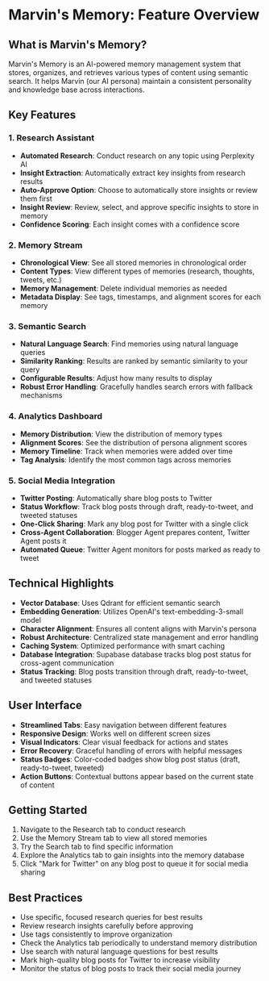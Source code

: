 # Marvin's Memory: Feature Overview

## What is Marvin's Memory?

Marvin's Memory is an AI-powered memory management system that stores, organizes, and retrieves various types of content using semantic search. It helps Marvin (our AI persona) maintain a consistent personality and knowledge base across interactions.

## Key Features

### 1. Research Assistant

- **Automated Research**: Conduct research on any topic using Perplexity AI
- **Insight Extraction**: Automatically extract key insights from research results
- **Auto-Approve Option**: Choose to automatically store insights or review them first
- **Insight Review**: Review, select, and approve specific insights to store in memory
- **Confidence Scoring**: Each insight comes with a confidence score

### 2. Memory Stream

- **Chronological View**: See all stored memories in chronological order
- **Content Types**: View different types of memories (research, thoughts, tweets, etc.)
- **Memory Management**: Delete individual memories as needed
- **Metadata Display**: See tags, timestamps, and alignment scores for each memory

### 3. Semantic Search

- **Natural Language Search**: Find memories using natural language queries
- **Similarity Ranking**: Results are ranked by semantic similarity to your query
- **Configurable Results**: Adjust how many results to display
- **Robust Error Handling**: Gracefully handles search errors with fallback mechanisms

### 4. Analytics Dashboard

- **Memory Distribution**: View the distribution of memory types
- **Alignment Scores**: See the distribution of persona alignment scores
- **Memory Timeline**: Track when memories were added over time
- **Tag Analysis**: Identify the most common tags across memories

### 5. Social Media Integration

- **Twitter Posting**: Automatically share blog posts to Twitter
- **Status Workflow**: Track blog posts through draft, ready-to-tweet, and tweeted statuses
- **One-Click Sharing**: Mark any blog post for Twitter with a single click
- **Cross-Agent Collaboration**: Blogger Agent prepares content, Twitter Agent posts it
- **Automated Queue**: Twitter Agent monitors for posts marked as ready to tweet

## Technical Highlights

- **Vector Database**: Uses Qdrant for efficient semantic search
- **Embedding Generation**: Utilizes OpenAI's text-embedding-3-small model
- **Character Alignment**: Ensures all content aligns with Marvin's persona
- **Robust Architecture**: Centralized state management and error handling
- **Caching System**: Optimized performance with smart caching
- **Database Integration**: Supabase database tracks blog post status for cross-agent communication
- **Status Tracking**: Blog posts transition through draft, ready-to-tweet, and tweeted statuses

## User Interface

- **Streamlined Tabs**: Easy navigation between different features
- **Responsive Design**: Works well on different screen sizes
- **Visual Indicators**: Clear visual feedback for actions and states
- **Error Recovery**: Graceful handling of errors with helpful messages
- **Status Badges**: Color-coded badges show blog post status (draft, ready-to-tweet, tweeted)
- **Action Buttons**: Contextual buttons appear based on the current state of content

## Getting Started

1. Navigate to the Research tab to conduct research
2. Use the Memory Stream tab to view all stored memories
3. Try the Search tab to find specific information
4. Explore the Analytics tab to gain insights into the memory database
5. Click "Mark for Twitter" on any blog post to queue it for social media sharing

## Best Practices

- Use specific, focused research queries for best results
- Review research insights carefully before approving
- Use tags consistently to improve organization
- Check the Analytics tab periodically to understand memory distribution
- Use search with natural language questions for best results
- Mark high-quality blog posts for Twitter to increase visibility
- Monitor the status of blog posts to track their social media journey
